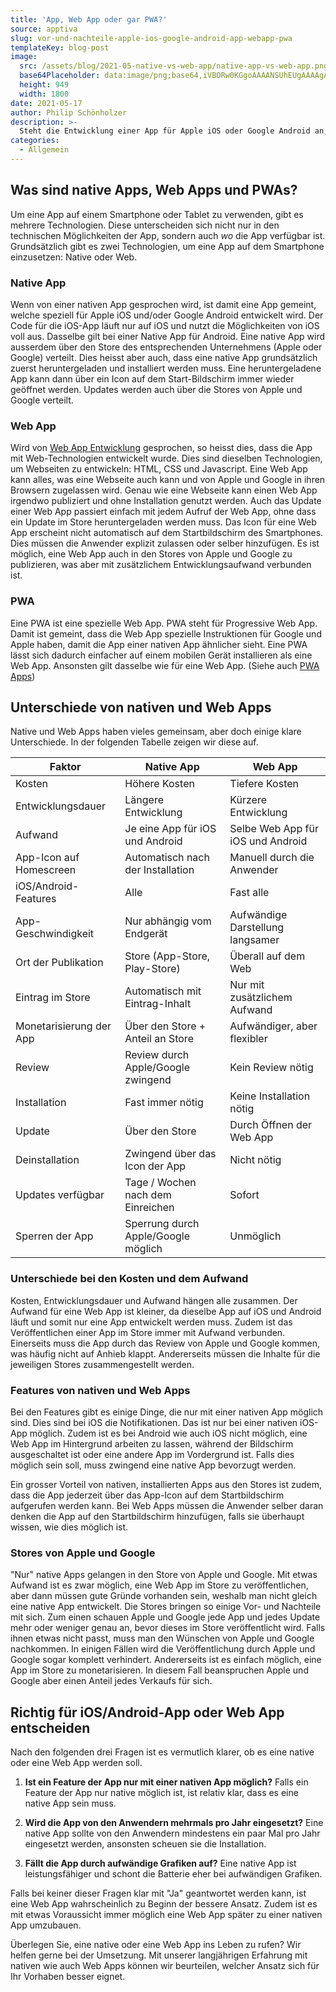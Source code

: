 ```yaml
---
title: 'App, Web App oder gar PWA?'
source: apptiva
slug: vor-und-nachteile-apple-ios-google-android-app-webapp-pwa
templateKey: blog-post
image:
  src: /assets/blog/2021-05-native-vs-web-app/native-app-vs-web-app.png
  base64Placeholder: data:image/png;base64,iVBORw0KGgoAAAANSUhEUgAAAAgAAAAECAIAAAA8r+mnAAAACXBIWXMAAAsTAAALEwEAmpwYAAAAUUlEQVR4nGNgYGA4d/fpmRtPGMDg0aNHT548+f//P4iz5emvg+/ALAaGmzdvnjt3Dipx+O6de49vQySuXr164cIFqERPdlFheiFEohUMGBgYAJ99LW/0E4QmAAAAAElFTkSuQmCC
  height: 949
  width: 1800
date: 2021-05-17
author: Philip Schönholzer
description: >-
  Steht die Entwicklung einer App für Apple iOS oder Google Android an, stellt sich oft die Frage, ob eine Web App oder eine PWA auch reicht. Hier zeigen wir die Vor- und Nachteile von nativen Apps, Web Apps und PWAs auf.
categories:
  - Allgemein
---
```


## Was sind native Apps, Web Apps und PWAs?

Um eine App auf einem Smartphone oder Tablet zu verwenden, gibt es mehrere Technologien. Diese unterscheiden sich nicht nur in den technischen Möglichkeiten der App, sondern auch _wo_ die App verfügbar ist. Grundsätzlich gibt es zwei Technologien, um eine App auf dem Smartphone einzusetzen: Native oder Web.

### Native App

Wenn von einer nativen App gesprochen wird, ist damit eine App gemeint, welche speziell für Apple iOS und/oder Google Android entwickelt wird. Der Code für die iOS-App läuft nur auf iOS und nutzt die Möglichkeiten von iOS voll aus. Dasselbe gilt bei einer Native App für Android. Eine native App wird ausserdem über den Store des entsprechenden Unternehmens (Apple oder Google) verteilt. Dies heisst aber auch, dass eine native App grundsätzlich zuerst heruntergeladen und installiert werden muss. Eine heruntergeladene App kann dann über ein Icon auf dem Start-Bildschirm immer wieder geöffnet werden. Updates werden auch über die Stores von Apple und Google verteilt.

### Web App

Wird von [Web App Entwicklung](/angebot/development/webentwicklung) gesprochen, so heisst dies, dass die App mit Web-Technologien entwickelt wurde. Dies sind dieselben Technologien, um Webseiten zu entwickeln: HTML, CSS und Javascript. Eine Web App kann alles, was eine Webseite auch kann und von Apple und Google in ihren Browsern zugelassen wird. Genau wie eine Webseite kann einen Web App irgendwo publiziert und ohne Installation genutzt werden. Auch das Update einer Web App passiert einfach mit jedem Aufruf der Web App, ohne dass ein Update im Store heruntergeladen werden muss. Das Icon für eine Web App erscheint nicht automatisch auf dem Startbildschirm des Smartphones. Dies müssen die Anwender explizit zulassen oder selber hinzufügen. Es ist möglich, eine Web App auch in den Stores von Apple und Google zu publizieren, was aber mit zusätzlichem Entwicklungsaufwand verbunden ist.

### PWA

Eine PWA ist eine spezielle Web App. PWA steht für Progressive Web App. Damit ist gemeint, dass die Web App spezielle Instruktionen für Google und Apple haben, damit die App einer nativen App ähnlicher sieht. Eine PWA lässt sich dadurch einfacher auf einem mobilen Gerät installieren als eine Web App. Ansonsten gilt dasselbe wie für eine Web App. (Siehe auch [PWA Apps](/blog/pwa-apps))

## Unterschiede von nativen und Web Apps

Native und Web Apps haben vieles gemeinsam, aber doch einige klare Unterschiede. In der folgenden Tabelle zeigen wir diese auf.

| Faktor                  | Native App                          | Web App                           |
| ----------------------- | ----------------------------------- | --------------------------------- |
| Kosten                  | Höhere Kosten                       | Tiefere Kosten                    |
| Entwicklungsdauer       | Längere Entwicklung                 | Kürzere Entwicklung               |
| Aufwand                 | Je eine App für iOS und Android     | Selbe Web App für iOS und Android |
| App-Icon auf Homescreen | Automatisch nach der Installation   | Manuell durch die Anwender        |
| iOS/Android-Features    | Alle                                | Fast alle                         |
| App-Geschwindigkeit     | Nur abhängig vom Endgerät           | Aufwändige Darstellung langsamer  |
| Ort der Publikation     | Store (App-Store, Play-Store)       | Überall auf dem Web               |
| Eintrag im Store        | Automatisch mit Eintrag-Inhalt      | Nur mit zusätzlichem Aufwand      |
| Monetarisierung der App | Über den Store + Anteil an Store    | Aufwändiger, aber flexibler       |
| Review                  | Review durch Apple/Google zwingend  | Kein Review nötig                 |
| Installation            | Fast immer nötig                    | Keine Installation nötig          |
| Update                  | Über den Store                      | Durch Öffnen der Web App          |
| Deinstallation          | Zwingend über das Icon der App      | Nicht nötig                       |
| Updates verfügbar       | Tage / Wochen nach dem Einreichen   | Sofort                            |
| Sperren der App         | Sperrung durch Apple/Google möglich | Unmöglich                         |

### Unterschiede bei den Kosten und dem Aufwand

Kosten, Entwicklungsdauer und Aufwand hängen alle zusammen. Der Aufwand für eine Web App ist kleiner, da dieselbe App auf iOS und Android läuft und somit nur eine App entwickelt werden muss. Zudem ist das Veröffentlichen einer App im Store immer mit Aufwand verbunden. Einerseits muss die App durch das Review von Apple und Google kommen, was häufig nicht auf Anhieb klappt. Andererseits müssen die Inhalte für die jeweiligen Stores zusammengestellt werden.

### Features von nativen und Web Apps

Bei den Features gibt es einige Dinge, die nur mit einer nativen App möglich sind. Dies sind bei iOS die Notifikationen. Das ist nur bei einer nativen iOS-App möglich. Zudem ist es bei Android wie auch iOS nicht möglich, eine Web App im Hintergrund arbeiten zu lassen, während der Bildschirm ausgeschaltet ist oder eine andere App im Vordergrund ist. Falls dies möglich sein soll, muss zwingend eine native App bevorzugt werden.

Ein grosser Vorteil von nativen, installierten Apps aus den Stores ist zudem, dass die App jederzeit über das App-Icon auf dem Startbildschirm aufgerufen werden kann. Bei Web Apps müssen die Anwender selber daran denken die App auf den Startbildschirm hinzufügen, falls sie überhaupt wissen, wie dies möglich ist.

### Stores von Apple und Google

"Nur" native Apps gelangen in den Store von Apple und Google. Mit etwas Aufwand ist es zwar möglich, eine Web App im Store zu veröffentlichen, aber dann müssen gute Gründe vorhanden sein, weshalb man nicht gleich eine native App entwickelt. Die Stores bringen so einige Vor- und Nachteile mit sich. Zum einen schauen Apple und Google jede App und jedes Update mehr oder weniger genau an, bevor dieses im Store veröffentlicht wird. Falls ihnen etwas nicht passt, muss man den Wünschen von Apple und Google nachkommen. In einigen Fällen wird die Veröffentlichung durch Apple und Google sogar komplett verhindert. Andererseits ist es einfach möglich, eine App im Store zu monetarisieren. In diesem Fall beanspruchen Apple und Google aber einen Anteil jedes Verkaufs für sich.

## Richtig für iOS/Android-App oder Web App entscheiden

Nach den folgenden drei Fragen ist es vermutlich klarer, ob es eine native oder eine Web App werden soll.

1. **Ist ein Feature der App nur mit einer nativen App möglich?** Falls ein Feature der App nur native möglich ist, ist relativ klar, dass es eine native App sein muss.

1. **Wird die App von den Anwendern mehrmals pro Jahr eingesetzt?** Eine native App sollte von den Anwendern mindestens ein paar Mal pro Jahr eingesetzt werden, ansonsten scheuen sie die Installation.

1. **Fällt die App durch aufwändige Grafiken auf?** Eine native App ist leistungsfähiger und schont die Batterie eher bei aufwändigen Grafiken.

Falls bei keiner dieser Fragen klar mit "Ja" geantwortet werden kann, ist eine Web App wahrscheinlich zu Beginn der bessere Ansatz. Zudem ist es mit etwas Voraussicht immer möglich eine Web App später zu einer nativen App umzubauen.

Überlegen Sie, eine native oder eine Web App ins Leben zu rufen? Wir helfen gerne bei der Umsetzung. Mit unserer langjährigen Erfahrung mit nativen wie auch Web Apps können wir beurteilen, welcher Ansatz sich für Ihr Vorhaben besser eignet.
